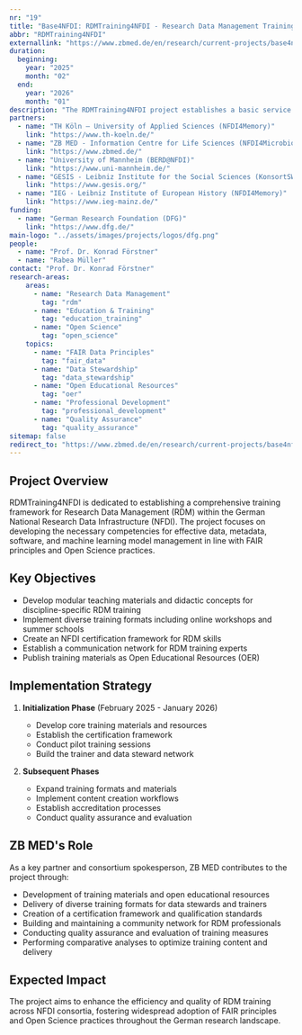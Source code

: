 ```yaml
---
nr: "19"
title: "Base4NFDI: RDMTraining4NFDI - Research Data Management Training for the German National Research Data Infrastructure"
abbr: "RDMTraining4NFDI"
externallink: "https://www.zbmed.de/en/research/current-projects/base4nfdi-rdmtraining4nfdi"
duration:
  beginning: 
    year: "2025"
    month: "02"
  end: 
    year: "2026"
    month: "01"
description: "The RDMTraining4NFDI project establishes a basic service for professional training in research data management (RDM), focusing on FAIR principles and Open Science practices across NFDI consortia."
partners:
  - name: "TH Köln – University of Applied Sciences (NFDI4Memory)"
    link: "https://www.th-koeln.de/"
  - name: "ZB MED - Information Centre for Life Sciences (NFDI4Microbiota)"
    link: "https://www.zbmed.de/"
  - name: "University of Mannheim (BERD@NFDI)"
    link: "https://www.uni-mannheim.de/"
  - name: "GESIS - Leibniz Institute for the Social Sciences (KonsortSWD)"
    link: "https://www.gesis.org/"
  - name: "IEG - Leibniz Institute of European History (NFDI4Memory)"
    link: "https://www.ieg-mainz.de/"
funding:
  - name: "German Research Foundation (DFG)"
    link: "https://www.dfg.de/"
main-logo: "../assets/images/projects/logos/dfg.png"
people:
  - name: "Prof. Dr. Konrad Förstner"
  - name: "Rabea Müller"
contact: "Prof. Dr. Konrad Förstner"
research-areas:
    areas:
      - name: "Research Data Management"
        tag: "rdm"
      - name: "Education & Training"
        tag: "education_training"
      - name: "Open Science"
        tag: "open_science"
    topics:
      - name: "FAIR Data Principles"
        tag: "fair_data"
      - name: "Data Stewardship"
        tag: "data_stewardship"
      - name: "Open Educational Resources"
        tag: "oer"
      - name: "Professional Development"
        tag: "professional_development"
      - name: "Quality Assurance"
        tag: "quality_assurance"
sitemap: false
redirect_to: "https://www.zbmed.de/en/research/current-projects/base4nfdi-rdmtraining4nfdi"
---
```

## Project Overview
RDMTraining4NFDI is dedicated to establishing a comprehensive training framework for Research Data Management (RDM) within the German National Research Data Infrastructure (NFDI). The project focuses on developing the necessary competencies for effective data, metadata, software, and machine learning model management in line with FAIR principles and Open Science practices.

## Key Objectives
- Develop modular teaching materials and didactic concepts for discipline-specific RDM training
- Implement diverse training formats including online workshops and summer schools
- Create an NFDI certification framework for RDM skills
- Establish a communication network for RDM training experts
- Publish training materials as Open Educational Resources (OER)

## Implementation Strategy
1. **Initialization Phase** (February 2025 - January 2026)
   - Develop core training materials and resources
   - Establish the certification framework
   - Conduct pilot training sessions
   - Build the trainer and data steward network

2. **Subsequent Phases**
   - Expand training formats and materials
   - Implement content creation workflows
   - Establish accreditation processes
   - Conduct quality assurance and evaluation

## ZB MED's Role
As a key partner and consortium spokesperson, ZB MED contributes to the project through:
- Development of training materials and open educational resources
- Delivery of diverse training formats for data stewards and trainers
- Creation of a certification framework and qualification standards
- Building and maintaining a community network for RDM professionals
- Conducting quality assurance and evaluation of training measures
- Performing comparative analyses to optimize training content and delivery

## Expected Impact
The project aims to enhance the efficiency and quality of RDM training across NFDI consortia, fostering widespread adoption of FAIR principles and Open Science practices throughout the German research landscape.
